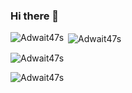### Hi there 👋

<!--
**Adwait47s/Adwait47s** is a ✨ _special_ ✨ repository because its `README.md` (this file) appears on your GitHub profile.

Here are some ideas to get you started:

- 🔭 I’m currently working on ...
- 🌱 I’m currently learning ...
- 👯 I’m looking to collaborate on ...
- 🤔 I’m looking for help with ...
- 💬 Ask me about ...
- 📫 How to reach me: ...
- 😄 Pronouns: ...
- ⚡ Fun fact: ...
-->
<p><img align="left" src="https://github-readme-stats.vercel.app/api/top-langs?username=Adwait47s&show_icons=true&locale=en&layout=compact" alt="Adwait47s" /></p>

<p>&nbsp;<img align="center" src="https://github-readme-stats.vercel.app/api?username=Adwait47s&show_icons=true&locale=en" alt="Adwait47s" /></p>

<p><img align="center" src="https://github-readme-streak-stats.herokuapp.com/?user=Adwait47s&" alt="Adwait47s" /></p>

<p align="left"> <img src="https://komarev.com/ghpvc/?username=Adwait47s&label=Profile%20views&color=0e75b6&style=flat" alt="Adwait47s" /> </p>

